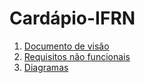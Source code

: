 # Cardápio-IFRN


1. [Documento de visão](docs/Documento%20de%20Visão%20-%20Cardápio%20IFRN.docx.pdf)
2. [Requisitos não funcionais](docs/Requisitos%20nao-funcionais.md)
3. [Diagramas](diagramas/diagramas.md)